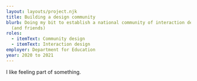 ```yaml
---
layout: layouts/project.njk
title: Building a design community
blurb: Doing my bit to establish a national community of interaction designers
  (and friends)
roles:
  - itemText: Community design
  - itemText: Interaction design
employer: Department for Education
year: 2020 to 2021
---
```

I like feeling part of something.